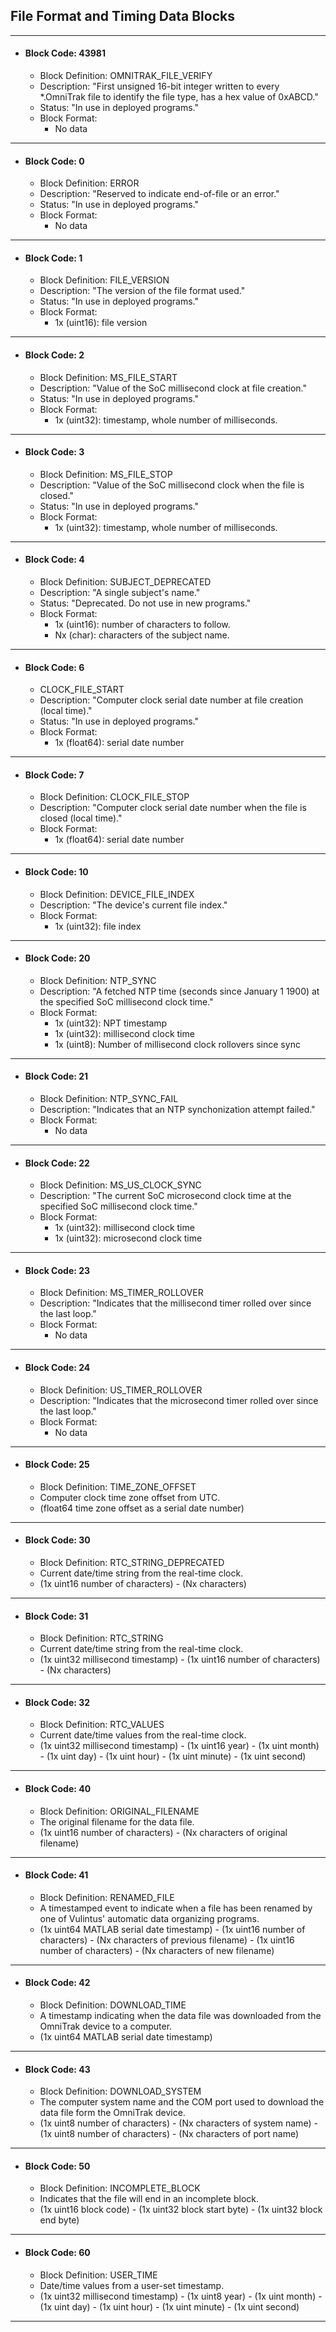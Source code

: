 ## File Format and Timing Data Blocks
---

* #### Block Code: 43981
  * Block Definition: OMNITRAK_FILE_VERIFY
  * Description: "First unsigned 16-bit integer written to every *.OmniTrak file to identify the file type, has a hex value of 0xABCD."
  * Status: "In use in deployed programs."
  * Block Format:
    * No data

---

* #### Block Code: 0
  * Block Definition: ERROR
  * Description: "Reserved to indicate end-of-file or an error."
  * Status: "In use in deployed programs."
  * Block Format:
    * No data

---

* #### Block Code: 1
  * Block Definition: FILE_VERSION
  * Description: "The version of the file format used."
  * Status: "In use in deployed programs."
  * Block Format:
    * 1x (uint16): file version

---

* #### Block Code: 2
  * Block Definition: MS_FILE_START
  * Description: "Value of the SoC millisecond clock at file creation."
  * Status: "In use in deployed programs."
  * Block Format:
    * 1x (uint32): timestamp, whole number of milliseconds.

---

* #### Block Code: 3
  * Block Definition: MS_FILE_STOP
  * Description: "Value of the SoC millisecond clock when the file is closed."
  * Status: "In use in deployed programs."
  * Block Format:
    * 1x (uint32): timestamp, whole number of milliseconds.

---

* #### Block Code: 4
  * Block Definition: SUBJECT_DEPRECATED
  * Description: "A single subject's name."
  * Status: "Deprecated. Do not use in new programs."
  * Block Format:
    * 1x (uint16): number of characters to follow.
    * Nx (char): characters of the subject name.

---

* #### Block Code: 6
  * CLOCK_FILE_START
  * Description: "Computer clock serial date number at file creation (local time)."
  * Status: "In use in deployed programs."
  * Block Format:
    * 1x (float64): serial date number
    
---

* #### Block Code: 7
  * Block Definition: CLOCK_FILE_STOP
  * Description: "Computer clock serial date number when the file is closed (local time)."
  * Block Format:
    * 1x (float64): serial date number
  
---

* #### Block Code: 10
  * Block Definition: DEVICE_FILE_INDEX
  * Description: "The device's current file index."
  * Block Format:
    * 1x (uint32): file index
  
---

* #### Block Code: 20
  * Block Definition: NTP_SYNC
  * Description: "A fetched NTP time (seconds since January 1 1900) at the specified SoC millisecond clock time."
  * Block Format:
    * 1x (uint32): NPT timestamp
    * 1x (uint32): millisecond clock time
    * 1x (uint8): Number of millisecond clock rollovers since sync
  
---

* #### Block Code: 21
  * Block Definition: NTP_SYNC_FAIL
  * Description: "Indicates that an NTP synchonization attempt failed."
  * Block Format:
    * No data
  
---

* #### Block Code: 22
  * Block Definition: MS_US_CLOCK_SYNC
  * Description: "The current SoC microsecond clock time at the specified SoC millisecond clock time."
  * Block Format:
    * 1x (uint32): millisecond clock time
    * 1x (uint32): microsecond clock time
  
---

* #### Block Code: 23
  * Block Definition: MS_TIMER_ROLLOVER
  * Description: "Indicates that the millisecond timer rolled over since the last loop."
  * Block Format:
    * No data
  
---

* #### Block Code: 24
  * Block Definition: US_TIMER_ROLLOVER
  * Description: "Indicates that the microsecond timer rolled over since the last loop."
  * Block Format:
    * No data
  
---

* #### Block Code: 25
  * Block Definition: TIME_ZONE_OFFSET
  * Computer clock time zone offset from UTC.
  * (float64 time zone offset as a serial date number)
  
---

* #### Block Code: 30
  * Block Definition: RTC_STRING_DEPRECATED
  * Current date/time string from the real-time clock.
  * (1x uint16 number of characters) - (Nx characters)
  
---

* #### Block Code: 31
  * Block Definition: RTC_STRING
  * Current date/time string from the real-time clock.
  * (1x uint32 millisecond timestamp) - (1x uint16 number of characters) - (Nx characters)
  
---

* #### Block Code: 32
  * Block Definition: RTC_VALUES
  * Current date/time values from the real-time clock.
  * (1x uint32 millisecond timestamp) - (1x uint16  year) - (1x uint month) - (1x uint day) - (1x uint hour) - (1x uint minute) - (1x uint second)
  
---

* #### Block Code: 40
  * Block Definition: ORIGINAL_FILENAME
  * The original filename for the data file.
  * (1x uint16 number of characters) - (Nx characters of original filename)
  
---

* #### Block Code: 41
  * Block Definition: RENAMED_FILE
  * A timestamped event to indicate when a file has been renamed by one of Vulintus' automatic data organizing programs.
  * (1x uint64 MATLAB serial date timestamp) - (1x uint16 number of characters) - (Nx characters of previous filename) - (1x uint16 number of characters) - (Nx characters of new filename)
  
---

* #### Block Code: 42
  * Block Definition: DOWNLOAD_TIME
  * A timestamp indicating when the data file was downloaded from the OmniTrak device to a computer.
  * (1x uint64 MATLAB serial date timestamp)
  
---

* #### Block Code: 43
  * Block Definition: DOWNLOAD_SYSTEM
  * The computer system name and the COM port used to download the data file form the OmniTrak device.
  * (1x uint8 number of characters) - (Nx characters of system name) - (1x uint8 number of characters) - (Nx characters of port name)
  
---

* #### Block Code: 50
  * Block Definition: INCOMPLETE_BLOCK
  * Indicates that the file will end in an incomplete block.
  * (1x uint16 block code) - (1x uint32 block start byte) - (1x uint32 block end byte)
  
---

* #### Block Code: 60
  * Block Definition: USER_TIME
  * Date/time values from a user-set timestamp.
  * (1x uint32 millisecond timestamp) - (1x uint8 year) - (1x uint month) - (1x uint day) - (1x uint hour) - (1x uint minute) - (1x uint second)
    
---
